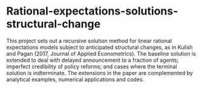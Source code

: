# Rational-expectations-solutions-structural-change
This project sets out a recursive solution method for linear rational expectations models subject to anticipated structural changes, as in Kulish and Pagan (2017, Journal of Applied Econometrics). The baseline solution is extended to deal with delayed announcement to a fraction of agents; imperfect credibility of policy reforms; and cases where the terminal solution is indterminate. The extensions in the paper are complemented by analytical examples, numerical applications and codes.
